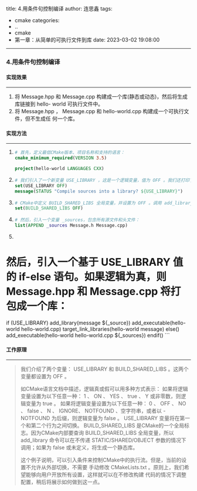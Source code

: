 title: 4.用条件句控制编译
author: 连思鑫
tags:
  - cmake
categories:
  - ..
  - cmake
  - 第一章：从简单的可执行文件到库
date: 2023-03-02 19:08:00
---
### 4.用条件句控制编译


#### 实现效果
------

1. 将 Message.hpp 和 Message.cpp 构建成一个库(静态或动态)，然后将生成库链接到 hello-
world 可执行文件中。
2. 将 Message.hpp ， Message.cpp 和 hello-world.cpp 构建成一个可执行文件，但不生成任
何一个库。

#### 实现方法

------

1. ```cmake
   # 首先，定义最低CMake版本、项目名称和支持的语言：
   cmake_minimum_required(VERSION 3.5)
   
   project(hello-world LANGUAGES CXX)
   ```

2. ``` cmake
   # 我们引入了一个新变量 USE_LIBRARY ，这是一个逻辑变量，值为 OFF 。我们还打印了它的值：
   set(USE_LIBRARY OFF)
   message(STATUS "Compile sources into a library? ${USE_LIBRARY}")
   ```

3. ``` cmake
   # CMake中定义 BUILD_SHARED_LIBS 全局变量，并设置为 OFF 。调用 add_library 并省略第二个参数，将构建一个静态库
   set(BUILD_SHARED_LIBS OFF)
   ```

4. ``` cmake
   # 然后，引入一个变量 _sources，包含所有源文件和头文件：
   list(APPEND _sources Message.h Message.cpp)
   ```

5.  ``` cmake
   # 然后，引入一个基于 USE_LIBRARY 值的 if-else 语句。如果逻辑为真，则 Message.hpp 和 Message.cpp 将打包成一个库：
   if (USE_LIBRARY)
   	add_library(message ${_source})
   	add_executable(hello-world hello-world.cpp)
   	target_link_libraries(hello-world message)
   else()
   	add_executable(hello-world hello-world.cpp ${_sources})
   endif()
    ```

#### 工作原理

------

> 我们介绍了两个变量： USE_LIBRARY 和 BUILD_SHARED_LIBS 。这两个变量都设置为 OFF 。
>
> 如CMake语言文档中描述，逻辑真或假可以用多种方式表示：
> 如果将逻辑变量设置为以下任意一种： 1 、 ON 、 YES 、 true 、 Y 或非零数，则逻辑变量为 true 。
> 如果将逻辑变量设置为以下任意一种： 0 、 OFF 、 NO 、 false 、 N 、 IGNORE、
> NOTFOUND 、空字符串，或者以 -NOTFOUND 为后缀，则逻辑变量为 false 。
> USE_LIBRARY 变量将在第一个和第二个行为之间切换。 BUILD_SHARED_LIBS 是CMake的一个全局标志。因为CMake内部要查询 BUILD_SHARED_LIBS 全局变量，所以 add_library 命令可以在不传递 STATIC/SHARED/OBJECT 参数的情况下调用；如果为 false 或未定义，将生成一个静态库。
>
> 这个例子说明，可以引入条件来控制CMake中的执行流。但是，当前的设置不允许从外部切换，不需要
> 手动修改 CMakeLists.txt 。原则上，我们希望能够向用户开放所有设置，这样就可以在不修改构建
> 代码的情况下调整配置，稍后将展示如何做到这一点。